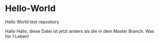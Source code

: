 # Hello-World
Hello World test repository

Hallo Hallo, diese Datei ist jetzt anders als die in dem Master Branch. Was für 1 Leben!
